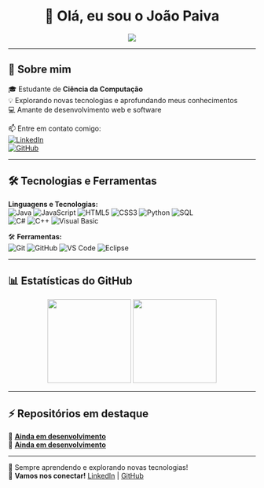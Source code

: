<h1 align="center">👋 Olá, eu sou o João Paiva</h1>

<p align="center">
  <img src="https://readme-typing-svg.herokuapp.com?color=%2300FF00&size=22&center=true&vCenter=true&width=500&lines=Desenvolvedor+em+formação!;Apaixonado+por+tecnologia!;Sempre+aprendendo+coisas+novas!" />
</p>

---

## 🚀 Sobre mim  
🎓 Estudante de **Ciência da Computação**  
💡 Explorando novas tecnologias e aprofundando meus conhecimentos  
💻 Amante de desenvolvimento web e software  

📫 Entre em contato comigo:  
[![LinkedIn](https://img.shields.io/badge/LinkedIn-DavySilva-blue?logo=linkedin)](https://www.linkedin.com/in/davysps/)  
[![GitHub](https://img.shields.io/badge/GitHub-DavySPS-black?logo=github)](https://github.com/Davysps)  

---

## 🛠️ Tecnologias e Ferramentas  
**Linguagens e Tecnologias:**  
![Java](https://img.shields.io/badge/Java-ED8B00?style=for-the-badge&logo=java&logoColor=white)
![JavaScript](https://img.shields.io/badge/JavaScript-F7DF1E?style=for-the-badge&logo=javascript&logoColor=black)
![HTML5](https://img.shields.io/badge/HTML5-E34F26?style=for-the-badge&logo=html5&logoColor=white)
![CSS3](https://img.shields.io/badge/CSS3-1572B6?style=for-the-badge&logo=css3&logoColor=white)
![Python](https://img.shields.io/badge/Python-3776AB?style=for-the-badge&logo=python&logoColor=white)
![SQL](https://img.shields.io/badge/SQL-4479A1?style=for-the-badge&logo=mysql&logoColor=white)  
![C#](https://img.shields.io/badge/C%23-239120?style=for-the-badge&logo=c-sharp&logoColor=white)
![C++](https://img.shields.io/badge/C++-00599C?style=for-the-badge&logo=c%2B%2B&logoColor=white)
![Visual Basic](https://img.shields.io/badge/Visual%20Basic-5C2D91?style=for-the-badge&logo=.net&logoColor=white)  

🛠️ **Ferramentas:**  
![Git](https://img.shields.io/badge/Git-F05032?style=for-the-badge&logo=git&logoColor=white)
![GitHub](https://img.shields.io/badge/GitHub-181717?style=for-the-badge&logo=github&logoColor=white)
![VS Code](https://img.shields.io/badge/VS%20Code-007ACC?style=for-the-badge&logo=visual-studio-code&logoColor=white)
![Eclipse](https://img.shields.io/badge/Eclipse-2C2255?style=for-the-badge&logo=eclipse&logoColor=white)

---

## 📊 Estatísticas do GitHub  
<div align="center">
  <img height="170em" src="https://github-readme-stats.vercel.app/api?username=Davysps&show_icons=true&theme=dark&count_private=true" />
  <img height="170em" src="https://github-readme-streak-stats.herokuapp.com/?user=Davysps&theme=dark" />
</div>  

---

## ⚡ Repositórios em destaque  
🔹 [**Ainda em desenvolvimento**](https://github.com/Davysps/Projeto1)  
🔹 [**Ainda em desenvolvimento**](https://github.com/Davysps/Projeto2)  

---

🚀 Sempre aprendendo e explorando novas tecnologias!  
📩 **Vamos nos conectar!** [LinkedIn](https://www.linkedin.com/in/davysps/) | [GitHub](https://github.com/joaopaiva44)

